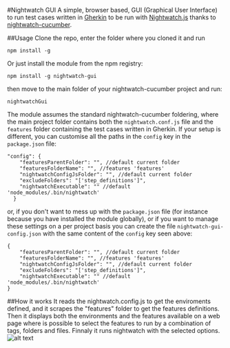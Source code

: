 #Nightwatch GUI
A simple, browser based, GUI (Graphical User Interface) to run test cases written in [Gherkin](<https://github.com/cucumber/cucumber/wiki/Gherkin>) to be run with [Nightwatch.js](<http://nightwatchjs.org/>) thanks to [nightwatch-cucumber](<https://github.com/mucsi96/nightwatch-cucumber>).

##Usage
Clone the repo, enter the folder where you cloned it and run
````
npm install -g
````
Or just install the module from the npm registry:
````
npm install -g nightwatch-gui
````
then move to the main folder of your nightwatch-cucumber project and run:
````
nightwatchGui
````
The module assumes the standard nightwatch-cucumber foldering, where the main project folder contains both the ````nightwatch.conf.js```` file and the `features` folder containing the test cases written in Gherkin. If your setup is different, you can customise all the paths in the `config` key in the `package.json` file:
````
"config": {
    "featuresParentFolder": "", //default current folder
    "featuresFolderName": "", //features 'features'
    "nightwatchConfigJsFolder": "", //default current folder
    "excludeFolders": "['step_definitions']",
    "nightwatchExecutable": "" //default 'node_modules/.bin/nightwatch'
  }
````
or, if you don't want to mess up with the `package.json` file (for instance because you have installed the module globally), or if you want to manage these settings on a per project basis you can create the file `nightwatch-gui-config.json` with the same content of the `config` key seen above:
````
{
    "featuresParentFolder": "", //default current folder
    "featuresFolderName": "", //features 'features'
    "nightwatchConfigJsFolder": "", //default current folder
    "excludeFolders": "['step_definitions']",
    "nightwatchExecutable": "" //default 'node_modules/.bin/nightwatch'
}
````


##How it works
It reads the nightwatch.config.js to get the enviroments defined, and it scrapes the "features" folder to get the features definitions. Then it displays both the environments and the features available on a web page where is possible to select the features to run by a combination of tags, folders and files. Finnaly it runs nightwatch with the selected options.
![alt text](https://github.com/fbedussi/nightwatchGui/raw/master/screenshot.png)
